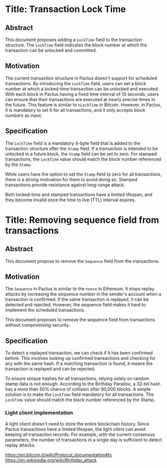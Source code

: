 # Title: Transaction Lock Time

## Abstract

This document proposes adding a `LockTime` field to the transaction structure. The `LockTime` field indicates the block number at which the transaction can be unlocked and committed.

## Motivation

The current transaction structure in Pactus doesn't support for scheduled transactions. By introducing the `LockTime` field, users can set a block number at which a locked-time transaction can be unlocked and executed. With each block in Pactus having a fixed time interval of 10 seconds, users can ensure that their transactions are executed at nearly precise times in the future. This feature is similar to `nLockTime` in Bitcoin. However, in Pactus, it is mandatory to set it for all transactions, and it only accepts block numbers as input.

## Specification

The `LockTime` field is a mandatory 4-byte field that is added to the transaction structure after the `Stamp` field. If a transaction is intended to be unlocked in a future block, the `Stamp` field can be set to zero. For stamped transactions, the `LockTime` value should match the block number referenced by the `Stamp`.

While users have the option to set the `Stamp` field to zero for all transactions, there is a strong motivation for them to avoid doing so. Stamped transactions provide resistance against long-range attack.

Both locked-time and stamped transactions have a limited lifespan, and they become invalid once the time to live (TTL) interval expires.





# Title: Removing sequence field from transactions

## Abstract

This document propose to remove the `Sequence` field from the transactions.

## Motivation

The `Sequence` in Pactus is similar to the `nonce` in Ethereum.
It stops replay attacks by increasing the sequence number in the sender's account when a transaction is confirmed.
If the same transaction is replayed, it can be detected and rejected.
However, the sequence field makes it hard to implement the scheduled transactions.

This document proposes to remove the sequence field from transactions without compromising security.

## Specification

To detect a replayed transaction, we can check if it has been confirmed before. This involves looking up confirmed transactions and checking for any with the same hash. If a matching transaction is found, it means the transaction is replayed and can be rejected.

To ensure unique hashes for all transactions, relying solely on random stamp data is not enough. According to the Birthday Paradox, a 32-bit hash has a more than 50% chance of collision after 80,000 blocks.
A simple solution is to make the `LockTime` field mandatory for all transactions. The `LockTime` value should match the block number referenced by the Stamp.

### Light client implementation

A light client doesn't need to store the entire blockchain history. Since Pactus transactions have a limited lifespan, the light client can avoid keeping all transaction records. For example, with the current consensus parameters, the number of transactions in a single day is sufficient to detect replay attacks.



https://en.bitcoin.it/wiki/Protocol_documentation#tx
https://en.wikipedia.org/wiki/Birthday_attack